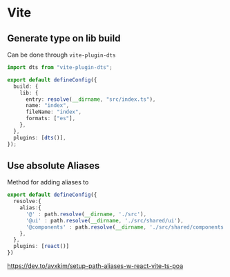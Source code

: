 # Vite


## Generate type on lib build

Can be done through `vite-plugin-dts`

```ts
import dts from "vite-plugin-dts";

export default defineConfig({
  build: {
    lib: {
      entry: resolve(__dirname, "src/index.ts"),
      name: "index",
      fileName: "index",
      formats: ["es"],
    },
  },
  plugins: [dts()],
});
```

## Use absolute Aliases

Method for adding aliases to 

```ts
export default defineConfig({
  resolve:{
    alias:{
      '@' : path.resolve(__dirname, './src'),
      '@ui' : path.resolve(__dirname, './src/shared/ui'),
      '@components' : path.resolve(__dirname, './src/shared/components'),
    },
  },
  plugins: [react()]
})
```

https://dev.to/avxkim/setup-path-aliases-w-react-vite-ts-poa